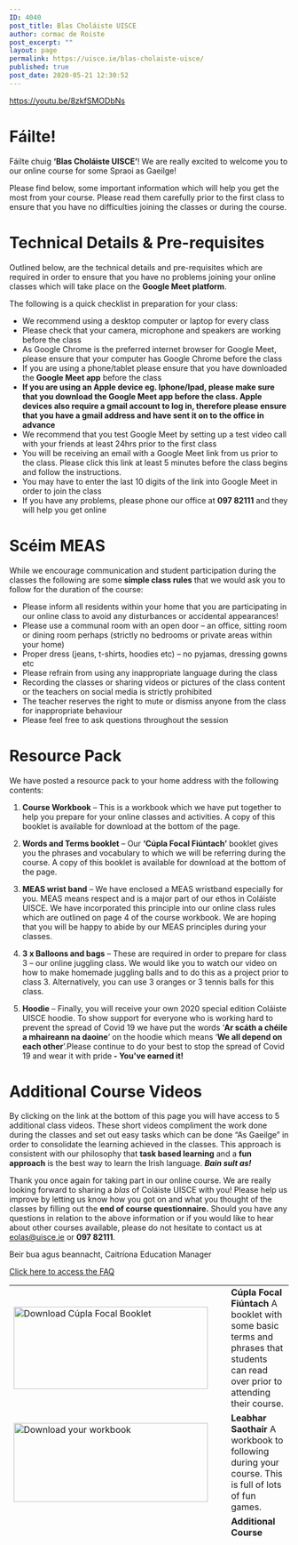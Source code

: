 ```yaml
---
ID: 4040
post_title: Blas Choláiste UISCE
author: cormac de Roiste
post_excerpt: ""
layout: page
permalink: https://uisce.ie/blas-cholaiste-uisce/
published: true
post_date: 2020-05-21 12:30:52
---
```

https://youtu.be/8zkfSMODbNs
<h1>Fáilte!</h1>
Fáilte chuig <strong>‘Blas Choláiste UISCE’</strong>! We are really excited to welcome you to our online course for some Spraoi as Gaeilge!

Please find below, some important information which will help you get the most from your course. Please read them carefully prior to the first class to ensure that you have no difficulties joining the classes or during the course.
<h1>Technical Details &amp; Pre-requisites</h1>
Outlined below, are the technical details and pre-requisites which are required in order to ensure that you have no problems joining your online classes which will take place on the <strong>Google Meet platform</strong>.

The following is a quick checklist in preparation for your class:
<ul>
 	<li>We recommend using a desktop computer or laptop for every class</li>
 	<li>Please check that your camera, microphone and speakers are working before the class</li>
 	<li>As Google Chrome is the preferred internet browser for Google Meet, please ensure that your computer has Google Chrome before the class</li>
 	<li>If you are using a phone/tablet please ensure that you have downloaded the <strong>Google Meet app</strong> before the class</li>
 	<li><strong>If you are using an Apple device eg. Iphone/Ipad, please make sure that you download the Google Meet app before the class. Apple devices also require a gmail account to log in, therefore please ensure that you have a gmail address and have sent it on to the office in advance</strong></li>
 	<li>We recommend that you test Google Meet by setting up a test video call with your friends at least 24hrs prior to the first class</li>
 	<li>You will be receiving an email with a Google Meet link from us prior to the class. Please click this link at least 5 minutes before the class begins and follow the instructions.</li>
 	<li>You may have to enter the last 10 digits of the link into Google Meet in order to join the class</li>
 	<li>If you have any problems, please phone our office at <strong>097 82111</strong> and they will help you get online</li>
</ul>
<h1>Scéim MEAS</h1>
While we encourage communication and student participation during the classes the following are some <strong>simple class rules</strong> that we would ask you to follow for the duration of the course:
<ul>
 	<li>Please inform all residents within your home that you are participating in our online class to avoid any disturbances or accidental appearances!</li>
 	<li>Please use a communal room with an open door – an office, sitting room or dining room perhaps (strictly no bedrooms or private areas within your home)</li>
 	<li>Proper dress (jeans, t-shirts, hoodies etc) – no pyjamas, dressing gowns etc</li>
 	<li>Please refrain from using any inappropriate language during the class</li>
 	<li>Recording the classes or sharing videos or pictures of the class content or the teachers on social media is strictly prohibited</li>
 	<li>The teacher reserves the right to mute or dismiss anyone from the class for inappropriate behaviour</li>
 	<li>Please feel free to ask questions throughout the session</li>
</ul>
<h1>Resource Pack</h1>
We have posted a resource pack to your home address with the following contents:

1. <strong>Course Workbook</strong> – This is a workbook which we have put together to help you prepare for your online classes and activities. A copy of this booklet is available for download at the bottom of the page.

2. <strong>Words and Terms booklet</strong> – Our <strong>‘Cúpla Focal Fiúntach’</strong> booklet gives you the phrases and vocabulary to which we will be referring during the course. A copy of this booklet is available for download at the bottom of the page.

3. <strong>MEAS wrist band</strong> – We have enclosed a MEAS wristband especially for you. MEAS means respect and is a major part of our ethos in Coláiste UISCE. We have incorporated this principle into our online class rules which are outlined on page 4 of the course workbook. We are hoping that you will be happy to abide by our MEAS principles during your classes.

4. <strong>3 x Balloons and bags</strong> – These are required in order to prepare for class 3 – our online juggling class. We would like you to watch our video on how to make homemade juggling balls and to do this as a project prior to class 3. Alternatively, you can use 3 oranges or 3 tennis balls for this class.

5. <strong>Hoodie</strong> – Finally, you will receive your own 2020 special edition Coláiste UISCE hoodie. To show support for everyone who is working hard to prevent the spread of Covid 19 we have put the words ‘<strong>Ar scáth a chéile a mhaireann na daoine</strong>’ on the hoodie which means ‘<strong>We all depend on each other</strong>’.Please continue to do your best to stop the spread of Covid 19 and wear it with pride<strong> - You've earned it!
</strong>
<h1>Additional Course Videos</h1>
By clicking on the link at the bottom of this page you will have access to 5 additional class videos. These short videos compliment the work done during the classes and set out easy tasks which can be done “As Gaeilge” in order to consolidate the learning achieved in the classes. This approach is consistent with our philosophy that <strong>task based learning</strong> and a <strong>fun approach</strong> is the best way to learn the Irish language. <em><strong>Bain sult as!</strong></em>

Thank you once again for taking part in our online course. We are really looking forward to sharing a <em>blas</em> of Coláiste UISCE with you!
Please help us improve by letting us know how you got on and what you thought of the classes by filling out the <strong>end of course questionnaire.</strong>
Should you have any questions in relation to the above information or if you would like to hear about other courses available, please do not hesitate to contact us at <a href="mailto:eolas@uisce.ie">eolas@uisce.ie</a> or <strong>097 82111</strong>.

Beir bua agus beannacht,
Caitríona
Education Manager

<a href="http://uisce.ie/blas-cholaiste-uisce-faq/">Click here to access the FAQ</a>

<script src="//code.tidio.co/yq4o8uoh8f6sthhgmvmysisowm0i3vkk.js" async=""></script>
<table style="height: 455px;" border="0" width="450" cellspacing="0" cellpadding="0">
<tbody>
<tr>
<td width="90"><a href="http://uisce.ie/wp-content/uploads/2020/05/Cúpla-Focal-Dialann-Teanga.pdf" target="_blank" rel="noopener noreferrer"><img class="alignnone" src="http://uisce.ie/wp-content/uploads/2020/05/cupla-focal-icon.png" alt="Download Cúpla Focal Booklet" width="350" height="148" border="0" /></a></td>
<td width="10"></td>
<td><strong>Cúpla Focal Fiúntach
</strong>A booklet with some basic terms and phrases that students can read over prior to attending their course.</td>
</tr>
<tr>
<td><a href="http://uisce.ie/wp-content/uploads/2020/05/Blas-Choláiste-UISCE-Leabhar-Saothar.pdf" target="_blank" rel="noopener noreferrer"><img class="alignnone" src="http://uisce.ie/wp-content/uploads/2020/05/Green-Front-Cover.png" alt="Download your workbook" width="350" height="142" border="0" /></a></td>
<td width="10"></td>
<td><strong>Leabhar Saothair
</strong>A workbook to following during your course. This is full of lots of fun games.</td>
</tr>
<tr>
<td><a href="http://uisce.ie/blas-cholaiste-uisce-fiseanna/"><img class="alignnone" src="http://uisce.ie/wp-content/uploads/2020/05/Water-youtube_v4.png" alt="See your homework videos" width="350" height="105" border="0" /></a></td>
<td width="10"></td>
<td><strong>Additional Course Videos (This link will become active on the 02 June 2020)</strong>
By clicking this link you will have access to 5 additional course videos. These videos set out easy tasks which can be done “As Gaeilge” in order to consolidate the learning achieved in the classes. Bain sult as!</td>
</tr>
</tbody>
</table>